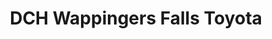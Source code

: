 ---
title: "DCH Wappingers Falls Toyota"
url: /wappingers-falls/dch-wappingers-falls-toyota/
shop: car
---